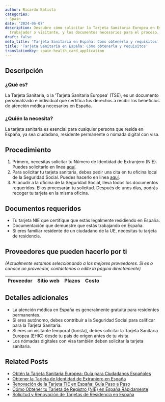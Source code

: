 ```yaml
---
author: Ricardo Batista
categories:
- Spain
date: '2024-06-07'
description: Descubre cómo solicitar la Tarjeta Sanitaria Europea en España como residente,
  trabajador o visitante, y los documentos necesarios para el proceso.
draft: false
meta_title: 'Tarjeta Sanitaria en España: Cómo obtenerla y requisitos'
title: 'Tarjeta Sanitaria en España: Cómo obtenerla y requisitos'
translationKey: spain-health_card_application
---
```



## Descripción
### ¿Qué es?
La Tarjeta Sanitaria, o la 'Tarjeta Sanitaria Europea' (TSE), es un documento personalizado e individual que certifica tus derechos a recibir los beneficios de atención médica necesarios en España.

### ¿Quién la necesita?
La tarjeta sanitaria es esencial para cualquier persona que resida en España, ya sea ciudadano, residente permanente o nómada digital con visa.

## Procedimiento
1. Primero, necesitas solicitar tu Número de Identidad de Extranjero (NIE). Puedes solicitarlo en línea [aquí](https://sede.policia.gob.es/NieCertificado/).
2. Para solicitar tu tarjeta sanitaria, debes pedir una cita en tu oficina local de la Seguridad Social. Puedes hacerlo en línea [aquí](https://www.seg-social.es/wps/portal/wss/internet/Inicio).
3. Al acudir a la oficina de la Seguridad Social, lleva todos los documentos requeridos. Ellos procesarán tu solicitud. Después de unos días, podrás recoger tu tarjeta en la misma oficina.

## Documentos requeridos
- Tu tarjeta NIE que certifique que estás legalmente residiendo en España.
- Documentación que demuestre que estás trabajando en España.
- Si eres familiar residente de un ciudadano de la UE, necesitas tu tarjeta de residencia.

## Proveedores que pueden hacerlo por ti
_(Actualmente estamos seleccionando a los mejores proveedores. Si es o conoce un proveedor, contáctenos o edite la página directamente)_

| Proveedor | Sitio web | Plazos | Costo |
| --------------- | --------------- | :-------------: | :-------------: |
## Detalles adicionales
- La atención médica en España es generalmente gratuita para residentes permanentes.
- Si eres autónomo, debes contribuir a la Seguridad Social para calificar para la Tarjeta Sanitaria.
- Si eres un visitante temporal (turista), debes solicitar la Tarjeta Sanitaria Europea (EHIC) desde tu país de origen antes de tu visita.
- Los nómadas digitales con visa también deben solicitar la tarjeta sanitaria.

## Related Posts

- [Obtén la Tarjeta Sanitaria Europea: Guía para Ciudadanos Españoles](https://tramitit.com/es/guides/spain/renovacion_de_la_tarjeta_sanitaria/)
- [Obtener la Tarjeta de Identidad de Extranjero en España](https://tramitit.com/es/guides/spain/solicitud_de_la_tarjeta_de_estudiante/)
- [Renovación de la Tarjeta TIE en España: Guía Paso a Paso](https://tramitit.com/es/guides/spain/renovacion_de_la_tarjeta_de_residente_comunitario/)
- [Cómo Obtener tu Tarjeta de Registro (NIE) en España Rápidamente](https://tramitit.com/es/guides/spain/c%C3%A9dula_de_inscripci%C3%B3n/)
- [Solicitud y Renovación de Tarjetas de Residencia en España](https://tramitit.com/es/guides/spain/tarjeta_inicial_o_renovaci%C3%B3n_residencia_o_residencia_y_trabajo/)